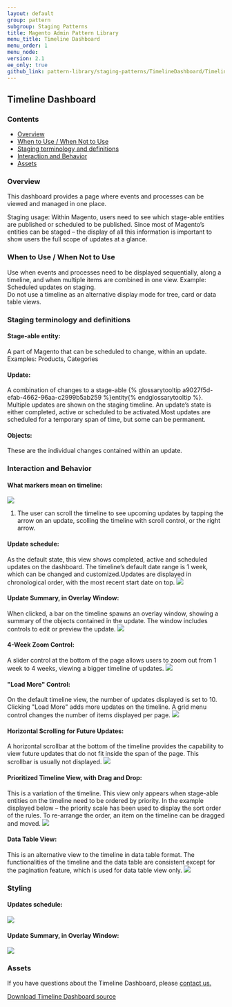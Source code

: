 ```yaml
---
layout: default
group: pattern
subgroup: Staging Patterns
title: Magento Admin Pattern Library
menu_title: Timeline Dashboard
menu_order: 1
menu_node: 
version: 2.1
ee_only: true
github_link: pattern-library/staging-patterns/TimelineDashboard/Timeline-Dashboard.md
---
```


<h2> Timeline Dashboard </h2>

<h3> Contents </h3>

* <a href="#overview">Overview</a>
* <a href="#when-to-use">When to Use / When Not to Use</a>
* <a href="#terminology">Staging terminology and definitions</a>
* <a href="#examples">Interaction and Behavior</a> 
* <a href="#assets">Assets</a>

<h3 id="overview">Overview</h3>
This dashboard provides a page where events and processes can be viewed and managed in one place. <br>

Staging usage: Within Magento, users need to see which stage-able entities are published or scheduled to be published. Since most of Magento’s entities can be staged – the display of all this information is important to show users the full scope of updates at a glance. 



<h3 id="when-to-use">When to Use / When Not to Use</h3>
Use when events and processes need to be displayed sequentially, along a timeline, and when multiple items are combined in one view. Example: Scheduled updates on staging. <br>
Do not use a timeline as an alternative display mode for tree, card or data table views. 

<h3 id="terminology">Staging terminology and definitions</h3>

#### Stage-able entity:
A part of Magento that can be scheduled to change, within an update. Examples: Products, Categories<br>

#### Update:
A combination of changes to a stage-able {% glossarytooltip a9027f5d-efab-4662-96aa-c2999b5ab259 %}entity{% endglossarytooltip %}. Multiple updates are shown on the staging timeline. An update’s state is either completed, active or scheduled to be activated.Most updates are scheduled for a temporary span of time, but some can be permanent. <br>

#### Objects: 
These are the individual changes contained within an update.<br>



<h3 id="examples">Interaction and Behavior</h3>

#### What markers mean on timeline:


<img src="img/Staging_Dashboard_0006_timeline_notes.jpg">
<br>

1. The user can scroll the timeline to see upcoming updates by tapping the arrow on an update, scolling the timeline with scroll control, or the right arrow.


#### Update schedule:
As the default state, this view shows completed, active and scheduled updates on the dashboard. The timeline’s default date range is 1 week, which can be changed and customized.Updates are displayed in chronological order, with the most recent start date on top. 
<img src="img/Updates-Scheduled.jpg">

#### Update Summary, in Overlay Window:
When clicked, a bar on the timeline spawns an overlay window, showing a summary of the objects contained in the update.  The window includes controls to edit or preview the update.
<img src="img/Timeline-Dashboard-summary.jpg">

#### 4-Week Zoom Control:
A slider control at the bottom of the page allows users to zoom out from 1 week to 4 weeks, viewing a bigger timeline of updates.
<img src="img/4-week-zoom.jpg">

#### "Load More" Control:
On the default timeline view, the number of updates displayed is set to 10. Clicking "Load More" adds more updates on the timeline. A grid menu control changes the number of items displayed per page. 
<img src="img/load-more.jpg">

#### Horizontal Scrolling for Future Updates:
A horizontal scrollbar at the bottom of the timeline provides the capability to view future updates that do not fit inside the span of the page. This scrollbar is usually not displayed.
<img src="img/scrolled-to-future.jpg">

#### Prioritized Timeline View, with Drag and Drop:
This is a variation of the timeline. This view only appears when stage-able entities on the timeline need to be ordered by priority. In the example displayed below – the priority scale has been used to display the sort order of the rules. To re-arrange the order, an item on the timeline can be dragged and moved.
<img src="img/priority-schedule.jpg">

#### Data Table View:
This is an alternative view to the timeline in data table format. The functionalities of the timeline and the data table are consistent except for the pagination feature, which is used for data table view only.
<img src="img/table-view.jpg">



<h3 id="styling">Styling</h3>

#### Updates schedule:
<img src="img/styles/style_staging_dashboard.jpg">

#### Update Summary, in Overlay Window:
<img src="img/styles/style-summary.jpg">


<h3 id="assets">Assets</h3>

If you have questions about the Timeline Dashboard, please <a href="https://magento.com/company/contact-us">contact us.</a>

<a href="src/timeline-dashboard.psd">Download Timeline Dashboard source</a>
